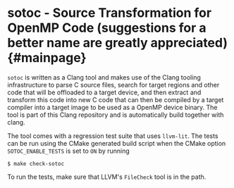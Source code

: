 sotoc - Source Transformation for OpenMP Code (suggestions for a better name are greatly appreciated) {#mainpage}
=====================================================================================================

`sotoc` is written as a Clang tool and makes use of the Clang tooling
infrastructure to parse C source files, search for target regions and other
code that will be offloaded to a target device, and then extract and transform
this code into new C code that can then be compiled by a target compiler into
a target image to be used as a OpenMP device binary.
The tool is part of this Clang repository and is automatically build together
with clang.

The tool comes with a regression test suite that uses `llvm-lit`.
The tests can be run using the CMake generated build script when the CMake
option `SOTOC_ENABLE_TESTS` is set to `ON` by running

    $ make check-sotoc

To run the tests, make sure that LLVM's `FileCheck` tool is in the path.

